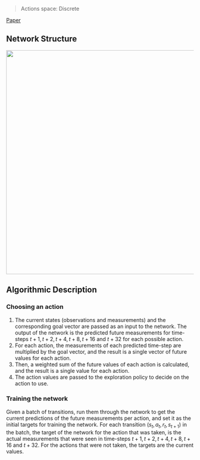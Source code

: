 > Actions space: Discrete

[Paper](https://arxiv.org/abs/1611.01779)

## Network Structure

<p style="text-align: center;">

<img src="../../design_imgs/dfp.png" width=600>

</p>

## Algorithmic Description
### Choosing an action

1. The current states (observations and measurements) and the corresponding goal vector are passed as an input to the network. The output of the network is the predicted future measurements for time-steps $t+1,t+2,t+4,t+8,t+16$ and $t+32$ for each possible action. 
2. For each action, the measurements of each predicted time-step are multiplied by the goal vector, and the result is a single vector of future values for each action. 
3. Then, a weighted sum of the future values of each action is calculated, and the result is a single value for each action. 
4. The action values are passed to the exploration policy to decide on the action to use.

### Training the network

Given a batch of transitions, run them through the network to get the current predictions of the future measurements per action, and set it as the initial targets for training the network. For each transition $(s_t,a_t,r_t,s_{t+1} )$ in the batch, the target of the network for the action that was taken, is the actual measurements that were seen in time-steps $t+1,t+2,t+4,t+8,t+16$ and $t+32$. For the actions that were not taken, the targets are the current values.